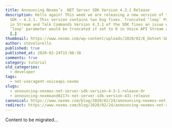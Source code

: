 ```yaml
---
title: Announcing Nexmo’s .NET Server SDK Version 4.3.1 Release
description: Hello again! This week we are releasing a new version of the .NET
  SDK – 4.3.1. This version contains two bug fixes. Truncated ‘loop’ Parameter
  in Stream and Talk Commands Version 4.3.1 of the SDK fixes an issue where the
  ‘loop’ parameter would be truncated if set to 0 in Voice API Stream and Talk
  […]
thumbnail: https://www.nexmo.com/wp-content/uploads/2020/02/E_Dotnet-SDK-Update_1200x600.png
author: stevelorello
published: true
published_at: 2020-02-24T15:08:38
comments: true
category: tutorial
old_categories:
  - developer
tags:
  - net-useragent-voiceapi-nexmo
slugs:
  - announcing-nexmos-net-server-sdk-version-4-3-1-release-dr
  - announcing-nexmoand8217s-net-server-sdk-version-431-release
canonical: https://www.nexmo.com/blog/2020/02/24/announcing-nexmos-net-server-sdk-version-4-3-1-release-dr
redirect: https://www.nexmo.com/blog/2020/02/24/announcing-nexmos-net-server-sdk-version-4-3-1-release-dr
---
```

Content to be migrated...